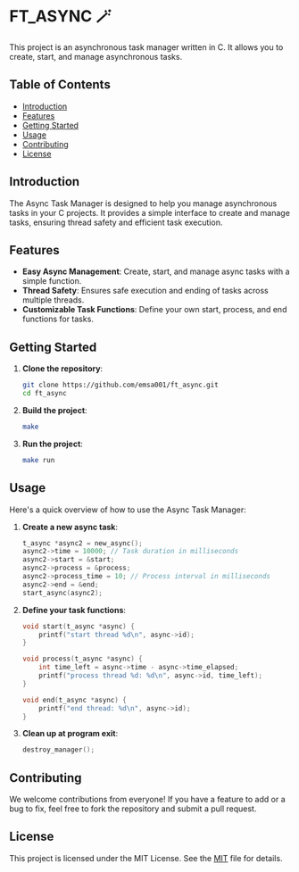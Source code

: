 # FT_ASYNC 🪄

This project is an asynchronous task manager written in C. It allows you to create, start, and manage asynchronous tasks.

## Table of Contents
- [Introduction](#introduction)
- [Features](#features)
- [Getting Started](#getting-started)
- [Usage](#usage)
- [Contributing](#contributing)
- [License](#license)

## Introduction
The Async Task Manager is designed to help you manage asynchronous tasks in your C projects. It provides a simple interface to create and manage tasks, ensuring thread safety and efficient task execution.
## Features
- **Easy Async Management**: Create, start, and manage async tasks with a simple function.
- **Thread Safety**: Ensures safe execution and ending of tasks across multiple threads.
- **Customizable Task Functions**: Define your own start, process, and end functions for tasks.
## Getting Started

1. **Clone the repository**:
    ```sh
    git clone https://github.com/emsa001/ft_async.git
    cd ft_async
    ```

2. **Build the project**:
    ```sh
    make
    ```

3. **Run the project**:
    ```sh
    make run
    ```
## Usage

Here's a quick overview of how to use the Async Task Manager:

1. **Create a new async task**:
    ```c
    t_async *async2 = new_async();
    async2->time = 10000; // Task duration in milliseconds
    async2->start = &start;
    async2->process = &process;
    async2->process_time = 10; // Process interval in milliseconds
    async2->end = &end;
    start_async(async2);
    ```

2. **Define your task functions**:
    ```c
    void start(t_async *async) {
        printf("start thread %d\n", async->id);
    }

    void process(t_async *async) {
        int time_left = async->time - async->time_elapsed;
        printf("process thread %d: %d\n", async->id, time_left);
    }

    void end(t_async *async) {
        printf("end thread: %d\n", async->id);
    }
    ```

4. **Clean up at program exit**:
    ```c
    destroy_manager();
    ```
    
## Contributing

We welcome contributions from everyone! If you have a feature to add or a bug to fix, feel free to fork the repository and submit a pull request.
## License
This project is licensed under the MIT License. See the [MIT](https://choosealicense.com/licenses/mit/) file for details.
